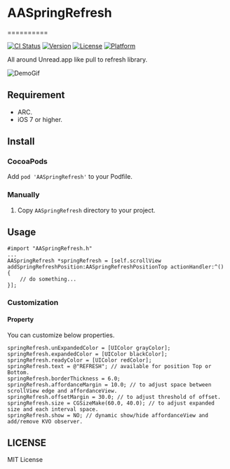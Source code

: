 # AASpringRefresh
==========

[![CI Status](https://travis-ci.org/r-plus/AASpringRefresh.svg?branch=master)](https://travis-ci.org/r-plus/AASpringRefresh)
[![Version](https://img.shields.io/cocoapods/v/AASpringRefresh.svg?style=flat)](http://cocoadocs.org/docsets/AASpringRefresh)
[![License](https://img.shields.io/cocoapods/l/AASpringRefresh.svg?style=flat)](http://cocoadocs.org/docsets/AASpringRefresh)
[![Platform](https://img.shields.io/cocoapods/p/AASpringRefresh.svg?style=flat)](http://cocoadocs.org/docsets/AASpringRefresh)

All around Unread.app like pull to refresh library.

![DemoGif](http://i.gyazo.com/b1199ff068d131379c4e1e7d13aafeb5.gif)

## Requirement
- ARC.
- iOS 7 or higher.

## Install
### CocoaPods
Add `pod 'AASpringRefresh'` to your Podfile.

### Manually

1. Copy `AASpringRefresh` directory to your project.

## Usage

    #import "AASpringRefresh.h"
    ...
    AASpringRefresh *springRefresh = [self.scrollView addSpringRefreshPosition:AASpringRefreshPositionTop actionHandler:^() {
        // do something...
    }];
    
### Customization
#### Property
You can customize below properties.

    springRefresh.unExpandedColor = [UIColor grayColor];
    springRefresh.expandedColor = [UIColor blackColor];
    springRefresh.readyColor = [UIColor redColor];
    springRefresh.text = @"REFRESH"; // available for position Top or Bottom.
    springRefresh.borderThickness = 6.0;
    springRefresh.affordanceMargin = 10.0; // to adjust space between scrollView edge and affordanceView.
    springRefresh.offsetMargin = 30.0; // to adjust threshold of offset.
    springRefresh.size = CGSizeMake(60.0, 40.0); // to adjust expanded size and each interval space.
    springRefresh.show = NO; // dynamic show/hide affordanceView and add/remove KVO observer.

## LICENSE
MIT License
